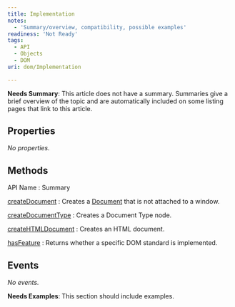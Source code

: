 ```yaml
---
title: Implementation
notes:
  - 'Summary/overview, compatibility, possible examples'
readiness: 'Not Ready'
tags:
  - API
  - Objects
  - DOM
uri: dom/Implementation

---
```

**Needs Summary**: This article does not have a summary. Summaries give a brief overview of the topic and are automatically included on some listing pages that link to this article.

## <span>Properties</span>

*No properties.*

## <span>Methods</span>

API Name
:   Summary

[createDocument](/dom/Implementation/createDocument)
:   Creates a [Document](/dom/Document) that is not attached to a window.

[createDocumentType](/dom/Implementation/createDocumentType)
:   Creates a Document Type node.

[createHTMLDocument](/dom/Implementation/createHTMLDocument)
:   Creates an HTML document.

[hasFeature](/dom/Implementation/hasFeature)
:   Returns whether a specific DOM standard is implemented.

## <span>Events</span>

*No events.*

**Needs Examples**: This section should include examples.

